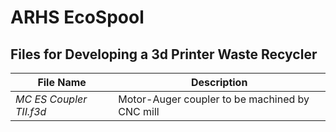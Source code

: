 # ARHS EcoSpool

## Files for Developing a 3d Printer Waste Recycler

File Name | Description
----------|------------
*MC ES Coupler TII.f3d* | Motor-Auger coupler to be machined by CNC mill
